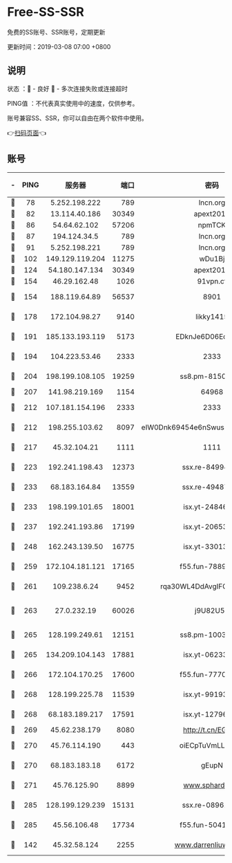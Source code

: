 # Free-SS-SSR

免费的SS账号、SSR账号，定期更新

更新时间：2019-03-08 07:00 +0800

## 说明

状态     ：🙂 - 良好 🙁 - 多次连接失败或连接超时

PING值   ：不代表真实使用中的速度，仅供参考。

账号兼容SS、SSR，你可以自由在两个软件中使用。

👉[扫码页面](https://liesauer.github.io/Free-SS-SSR/)👈

## 账号

|-|PING|服务器|端口|密码|加密方式|区域|
|:----:|:----:|:-----:|-----:|:----:|:----:|:----:|
|🙂|78|5.252.198.222|789|lncn.org|rc4|JP|
|🙂|82|13.114.40.186|30349|apext2019|chacha20|JP|
|🙂|86|54.64.62.102|57206|npmTCK|rc4-md5|JP|
|🙂|87|194.124.34.5|789|lncn.org|rc4|JP|
|🙂|91|5.252.198.221|789|lncn.org|rc4|JP|
|🙂|102|149.129.119.204|11275|wDu1Bj|rc4-md5|HK|
|🙂|124|54.180.147.134|30349|apext2019|chacha20|KR|
|🙂|154|46.29.162.48|1026|91vpn.cf|rc4-md5|RU|
|🙂|154|188.119.64.89|56537|8901|aes-256-cfb|RU|
|🙂|178|172.104.98.27|9140|likky1415|aes-256-cfb|JP|
|🙂|191|185.133.193.119|5173|EDknJe6D06EoWDaw|aes-256-cfb|US|
|🙂|194|104.223.53.46|2333|2333|aes-256-cfb|US|
|🙂|204|198.199.108.105|19259|ss8.pm-81509933|aes-256-cfb|US|
|🙂|207|141.98.219.169|1154|64968|chacha20|US|
|🙂|212|107.181.154.196|2333|2333|aes-256-cfb|US|
|🙂|212|198.255.103.62|8097|eIW0Dnk69454e6nSwuspv9DmS201tQ0D|aes-256-cfb|US|
|🙂|217|45.32.104.21|1111|1111|aes-256-cfb|SG|
|🙂|223|192.241.198.43|12373|ssx.re-84994554|aes-256-cfb|US|
|🙂|233|68.183.164.84|13559|ssx.re-49487993|aes-256-cfb|US|
|🙂|233|198.199.101.65|18001|isx.yt-24846326|aes-256-cfb|US|
|🙂|237|192.241.193.86|17199|isx.yt-20653329|aes-256-cfb|US|
|🙂|248|162.243.139.50|16775|isx.yt-33013834|aes-256-cfb|US|
|🙂|259|172.104.181.121|17165|f55.fun-78892588|aes-256-cfb|SG|
|🙂|261|109.238.6.24|9452|rqa30WL4DdAvgIFG6Fs3znzTa|aes-256-cfb|FR|
|🙂|263|27.0.232.19|60026|j9U82U53|xchacha20-ietf-poly1305|HK|
|🙂|265|128.199.249.61|12151|ss8.pm-10038971|aes-256-cfb|SG|
|🙂|265|134.209.104.143|17881|isx.yt-06233308|aes-256-cfb|SG|
|🙂|266|172.104.170.25|17600|f55.fun-77704492|aes-256-cfb|SG|
|🙂|268|128.199.225.78|11539|isx.yt-99193903|aes-256-cfb|SG|
|🙂|268|68.183.189.217|17591|isx.yt-12796868|aes-256-cfb|SG|
|🙂|269|45.62.238.179|8080|http://t.cn/EGJIyrl|rc4-md5|CA|
|🙂|270|45.76.114.190|443|oiECpTuVmLLxk4Ts|aes-256-cfb|AU|
|🙂|270|68.183.183.18|6172|gEupN|aes-256-cfb|SG|
|🙂|271|45.76.125.90|8899|www.sphard.com|aes-256-cfb|AU|
|🙂|285|128.199.129.239|15131|ssx.re-08961164|aes-256-cfb|SG|
|🙂|285|45.56.106.48|17734|f55.fun-50419069|aes-256-cfb|US|
|🙂|142|45.32.58.124|2255|www.darrenliuwei.com|aes-256-cfb|JP|
